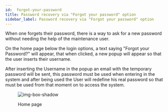 ```yaml
---
id:  forgot-your-password
title: Password recovery via "Forgot your password" option
sidebar_label: Password recovery via "Forgot your password" option
---
```


When one forgets their password, there is a way to ask for a new password without needing the help of the maintenance user.

On the home page below the login options, a text saying "Forgot your Password?" will appear, that when clicked, a new popup will appear so that the user inserts their username.

After inserting the Username in the popup an email with the temporary password will be sent, this password must be used when entering in the system and after being used the User will redefine his real password so that must be used from that moment on to access the system.


<figure>

![img-box-shadow](/img/integrations/forgot-your-password1.png)
<figcaption>Home page</figcaption>
</figure>


